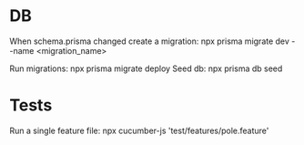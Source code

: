 
# DB
When schema.prisma changed create a migration: npx prisma migrate dev --name <migration_name>

Run migrations: npx prisma migrate deploy
Seed db: npx prisma db seed

# Tests
Run a single feature file: npx cucumber-js 'test/features/pole.feature'
